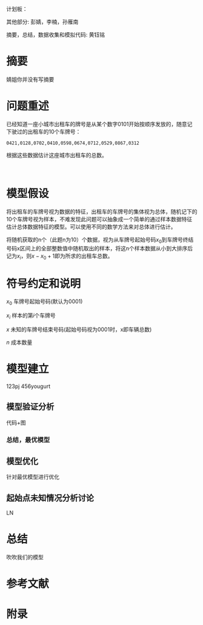 计划板：

其他部分: 彭婧，李楠，孙雁南

摘要，总结，数据收集和模拟代码: 黄钰铭 



# 摘要
婧姐你并没有写摘要





# 问题重述
已经知道一座小城市出租车的牌号是从某个数字0101开始按顺序发放的，随意记下驶过的出租车的10个车牌号：

```
0421,0128,0702,0410,0598,0674,0712,0529,0867,0312
```

根据这些数据估计这座城市出租车的总数。

​    

# 模型假设
 将出租车的车牌号视为数据的特征，出租车的车牌号的集体视为总体，随机记下的10个车牌号视为样本，不难发现此问题可以抽象成一个简单的通过样本数据特征估计总体数据特征的模型。可以使用不同的数学方法来对总体进行估计。

将随机获取的n个（此题n为10）个数据，视为从车牌号起始号码$x_0$到车牌号终结号码x区间上的全部整数值中随机取出的样本，将这n个样本数据从小到大排序后记为$x_i$，则$x-x_0+1$即为所求的出租车总数。 



# 符号约定和说明
$x_0$	车牌号起始号码(默认为0001)

$x_i$	样本的第$i​$个车牌号

$x$	未知的车牌号结束号码(起始号码视为0001时，x即车辆总数)

$n​$	成本数量




# 模型建立
123pj
456yougurt

## 模型验证分析 
代码+图

### 总结，最优模型

## 模型优化
针对最优模型进行优化

## 起始点未知情况分析讨论
LN

# 总结
吹吹我们的模型


# 参考文献



# 附录

